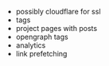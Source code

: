  - possibly cloudflare for ssl
 - tags
 - project pages with posts
 - opengraph tags
 - analytics
 - link prefetching
 